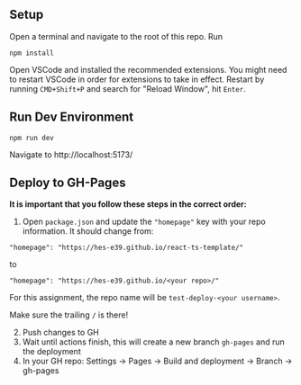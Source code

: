 ## Setup

Open a terminal and navigate to the root of this repo. Run

```
npm install
```

Open VSCode and installed the recommended extensions. You might need to restart VSCode in order for extensions to take in effect. Restart by running `CMD+Shift+P` and search for "Reload Window", hit `Enter`.

## Run Dev Environment

```
npm run dev
```

Navigate to http://localhost:5173/

## Deploy to GH-Pages

**It is important that you follow these steps in the correct order:**

1. Open `package.json` and update the `"homepage"` key with your repo information. It should change from:

`"homepage": "https://hes-e39.github.io/react-ts-template/"`

to

`"homepage": "https://hes-e39.github.io/<your repo>/"`

For this assignment, the repo name will be `test-deploy-<your username>`.

Make sure the trailing `/` is there!

2. Push changes to GH
3. Wait until actions finish, this will create a new branch `gh-pages` and run the deployment
4. In your GH repo: Settings -> Pages -> Build and deployment -> Branch -> gh-pages
